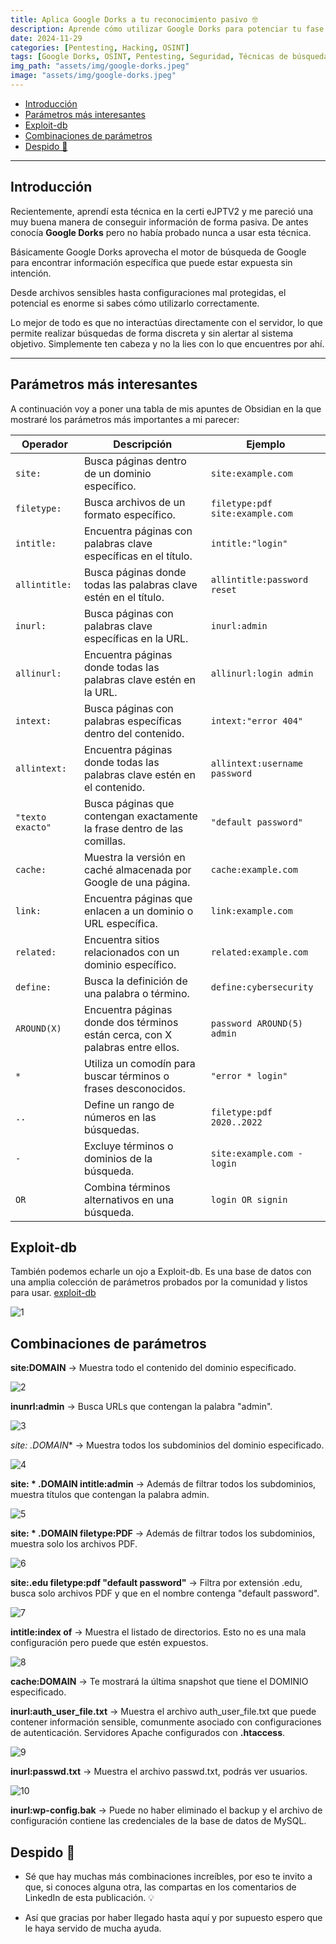 ```yaml
---
title: Aplica Google Dorks a tu reconocimiento pasivo 🤓
description: Aprende cómo utilizar Google Dorks para potenciar tu fase de reconocimiento pasivo en Pentesting. Explora técnicas avanzadas de búsqueda y descubre información valiosa de forma sencilla y eficiente. 🚀
date: 2024-11-29
categories: [Pentesting, Hacking, OSINT]
tags: [Google Dorks, OSINT, Pentesting, Seguridad, Técnicas de búsqueda]
img_path: "assets/img/google-dorks.jpeg"
image: "assets/img/google-dorks.jpeg"
---
```


- [Introducción](#introducción)
- [Parámetros más interesantes](#parámetros-más-interesantes)
- [Exploit-db](#exploit-db)
- [Combinaciones de parámetros](#combinaciones-de-parámetros)
- [Despido 👋](#despido-)

---

## Introducción

Recientemente, aprendí esta técnica en la certi eJPTV2 y me pareció una muy buena manera de conseguir información de forma pasiva. De antes conocía **Google Dorks** pero no había probado nunca a usar esta técnica.  

Básicamente Google Dorks aprovecha el motor de búsqueda de Google para encontrar información específica que puede estar expuesta sin intención.

Desde archivos sensibles hasta configuraciones mal protegidas, el potencial es enorme si sabes cómo utilizarlo correctamente.

Lo mejor de todo es que no interactúas directamente con el servidor, lo que permite realizar búsquedas de forma discreta y sin alertar al sistema objetivo. Simplemente ten cabeza y no la lies con lo que encuentres por ahí.

---

## Parámetros más interesantes

A continuación voy a poner una tabla de mis apuntes de Obsidian en la que mostraré los parámetros más importantes a mi parecer:

| **Operador**     | **Descripción**                                                               | **Ejemplo**                     |
| ---------------- | ----------------------------------------------------------------------------- | ------------------------------- |
| `site:`          | Busca páginas dentro de un dominio específico.                                | `site:example.com`              |
| `filetype:`      | Busca archivos de un formato específico.                                      | `filetype:pdf site:example.com` |
| `intitle:`       | Encuentra páginas con palabras clave específicas en el título.                | `intitle:"login"`               |
| `allintitle:`    | Busca páginas donde todas las palabras clave estén en el título.              | `allintitle:password reset`     |
| `inurl:`         | Busca páginas con palabras clave específicas en la URL.                       | `inurl:admin`                   |
| `allinurl:`      | Encuentra páginas donde todas las palabras clave estén en la URL.             | `allinurl:login admin`          |
| `intext:`        | Busca páginas con palabras específicas dentro del contenido.                  | `intext:"error 404"`            |
| `allintext:`     | Encuentra páginas donde todas las palabras clave estén en el contenido.       | `allintext:username password`   |
| `"texto exacto"` | Busca páginas que contengan exactamente la frase dentro de las comillas.      | `"default password"`            |
| `cache:`         | Muestra la versión en caché almacenada por Google de una página.              | `cache:example.com`             |
| `link:`          | Encuentra páginas que enlacen a un dominio o URL específica.                  | `link:example.com`              |
| `related:`       | Encuentra sitios relacionados con un dominio específico.                      | `related:example.com`           |
| `define:`        | Busca la definición de una palabra o término.                                 | `define:cybersecurity`          |
| `AROUND(X)`      | Encuentra páginas donde dos términos están cerca, con X palabras entre ellos. | `password AROUND(5) admin`      |
| `*`              | Utiliza un comodín para buscar términos o frases desconocidos.                | `"error * login"`               |
| `..`             | Define un rango de números en las búsquedas.                                  | `filetype:pdf 2020..2022`       |
| `-`              | Excluye términos o dominios de la búsqueda.                                   | `site:example.com -login`       |
| `OR`             | Combina términos alternativos en una búsqueda.                                | `login OR signin`               |

## Exploit-db

También podemos echarle un ojo a Exploit-db. Es una base de datos con una amplia colección de parámetros probados por la comunidad y listos para usar. [exploit-db](https://www.exploit-db.com/google-hacking-database)

![1](../assets/img/google-dorks/1.png)

## Combinaciones de parámetros

**site:DOMAIN** -> Muestra todo el contenido del dominio especificado.

![2](../assets/img/google-dorks/2.png)

**inunrl:admin** -> Busca URLs que contengan la palabra "admin".

![3](../assets/img/google-dorks/3.png)

**site:* .DOMAIN** -> Muestra todos los subdominios del dominio especificado.

![4](../assets/img/google-dorks/4.png)

**site: * .DOMAIN intitle:admin** -> Además de filtrar todos los subdominios, muestra títulos que contengan la palabra admin.

![5](../assets/img/google-dorks/5.png)

**site: * .DOMAIN filetype:PDF** -> Además de filtrar todos los subdominios, muestra solo los archivos PDF.

![6](../assets/img/google-dorks/6.png)

**site:.edu filetype:pdf "default password"** -> Filtra por extensión .edu, busca solo archivos PDF y que en el nombre contenga "default password".

![7](../assets/img/google-dorks/7.png)

**intitle:index of** -> Muestra el listado de directorios. Esto no es una mala configuración pero puede que estén expuestos.

![8](../assets/img/google-dorks/8.png)

**cache:DOMAIN** -> Te mostrará la última snapshot que tiene el DOMINIO especificado.

**inurl:auth_user_file.txt** -> Muestra el archivo auth_user_file.txt que puede contener información sensible, comunmente asociado con configuraciones de autenticación. Servidores Apache configurados con **.htaccess**.

![9](../assets/img/google-dorks/9.png)

**inurl:passwd.txt** -> Muestra el archivo passwd.txt, podrás ver usuarios.

![10](../assets/img/google-dorks/10.png)

**inurl:wp-config.bak** -> Puede no haber eliminado el backup y el archivo de configuración contiene las credenciales de la base de datos de MySQL.

## Despido 👋


- Sé que hay muchas más combinaciones increíbles, por eso te invito a que, si conoces alguna otra, las compartas en los comentarios de LinkedIn de esta publicación. 💡
  
- Así que gracias por haber llegado hasta aquí y por supuesto espero que le haya servido de mucha ayuda.
